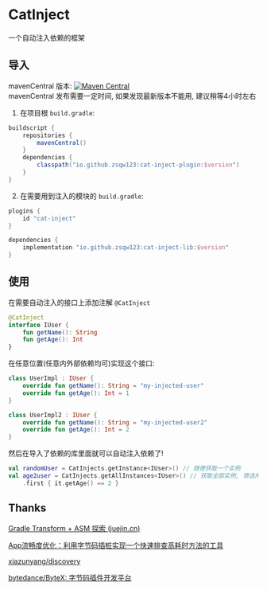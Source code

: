# CatInject

一个自动注入依赖的框架

## 导入

mavenCentral 版本: [![Maven Central](https://img.shields.io/maven-central/v/io.github.zsqw123/cat-inject-lib)](https://search.maven.org/artifact/io.github.zsqw123/cat-inject-lib)  
mavenCentral 发布需要一定时间, 如果发现最新版本不能用, 建议稍等4小时左右

1. 在项目根 `build.gradle`:

```groovy
buildscript {
    repositories {
        mavenCentral()
    }
    dependencies {
        classpath("io.github.zsqw123:cat-inject-plugin:$version")
    }
}
```

2. 在需要用到注入的模块的 `build.gradle`:

```groovy
plugins {
    id "cat-inject"
}

dependencies {
    implementation "io.github.zsqw123:cat-inject-lib:$version"
}
```

## 使用

在需要自动注入的接口上添加注解 `@CatInject`

```kotlin
@CatInject
interface IUser {
    fun getName(): String
    fun getAge(): Int
}
```

在任意位置(任意内外部依赖均可)实现这个接口:

```kotlin
class UserImpl : IUser {
    override fun getName(): String = "my-injected-user"
    override fun getAge(): Int = 1
}

class UserImpl2 : IUser {
    override fun getName(): String = "my-injected-user2"
    override fun getAge(): Int = 2
}
```

然后在导入了依赖的库里面就可以自动注入依赖了!

```kotlin
val randomUser = CatInjects.getInstance<IUser>() // 随便获取一个实例
val age2user = CatInjects.getAllInstances<IUser>() // 获取全部实例, 筛选所需实例
	.first { it.getAge() == 2 }
```

## Thanks

[Gradle Transform + ASM 探索 (juejin.cn)](https://juejin.cn/post/6844904051331563528)

[App流畅度优化：利用字节码插桩实现一个快速排查高耗时方法的工具](https://juejin.cn/post/6844903975142047758)

[xiazunyang/discovery](https://github.com/xiazunyang/discovery)

[bytedance/ByteX: 字节码插件开发平台](https://github.com/bytedance/ByteX)